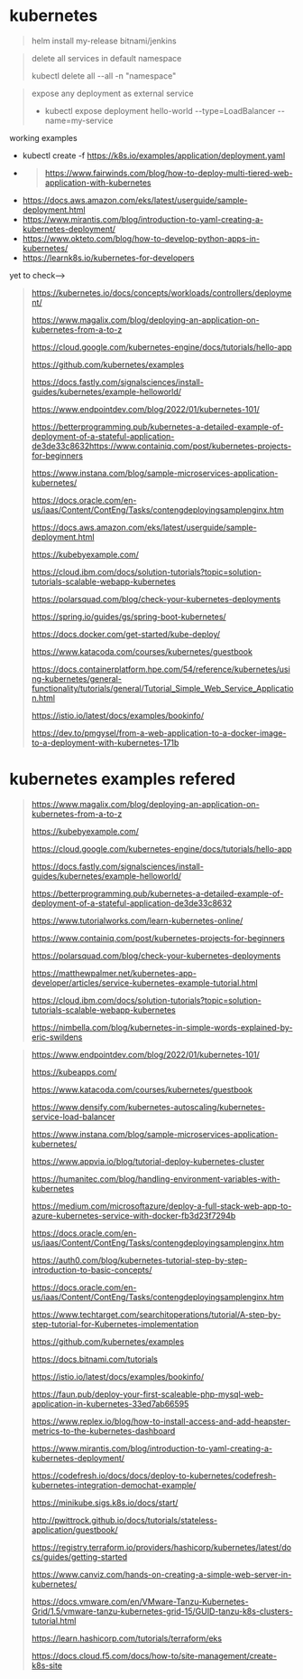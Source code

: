 # kubernetes

> helm install my-release bitnami/jenkins

>delete all services in default namespace
>
>kubectl delete all --all -n "namespace"

>expose any deployment as external service
>- kubectl expose deployment hello-world --type=LoadBalancer --name=my-service


working examples

- kubectl create -f https://k8s.io/examples/application/deployment.yaml
- > https://www.fairwinds.com/blog/how-to-deploy-multi-tiered-web-application-with-kubernetes
- https://docs.aws.amazon.com/eks/latest/userguide/sample-deployment.html
- https://www.mirantis.com/blog/introduction-to-yaml-creating-a-kubernetes-deployment/
- https://www.okteto.com/blog/how-to-develop-python-apps-in-kubernetes/
- https://learnk8s.io/kubernetes-for-developers


yet to check-->
>
> https://kubernetes.io/docs/concepts/workloads/controllers/deployment/
> 
> https://www.magalix.com/blog/deploying-an-application-on-kubernetes-from-a-to-z
> 
> https://cloud.google.com/kubernetes-engine/docs/tutorials/hello-app
> 
> https://github.com/kubernetes/examples
> 
> https://docs.fastly.com/signalsciences/install-guides/kubernetes/example-helloworld/
> 
> https://www.endpointdev.com/blog/2022/01/kubernetes-101/
> 
> https://betterprogramming.pub/kubernetes-a-detailed-example-of-deployment-of-a-stateful-application-de3de33c8632https://www.containiq.com/post/kubernetes-projects-for-beginners
> 
> https://www.instana.com/blog/sample-microservices-application-kubernetes/
> 
> https://docs.oracle.com/en-us/iaas/Content/ContEng/Tasks/contengdeployingsamplenginx.htm
> 
> https://docs.aws.amazon.com/eks/latest/userguide/sample-deployment.html
> 
> https://kubebyexample.com/
> 
> https://cloud.ibm.com/docs/solution-tutorials?topic=solution-tutorials-scalable-webapp-kubernetes
> 
> https://polarsquad.com/blog/check-your-kubernetes-deployments
> 
> https://spring.io/guides/gs/spring-boot-kubernetes/
> 
> https://docs.docker.com/get-started/kube-deploy/
> 
> https://www.katacoda.com/courses/kubernetes/guestbook
> 
> https://docs.containerplatform.hpe.com/54/reference/kubernetes/using-kubernetes/general-functionality/tutorials/general/Tutorial_Simple_Web_Service_Application.html
> 
> https://istio.io/latest/docs/examples/bookinfo/
> 
> https://dev.to/pmgysel/from-a-web-application-to-a-docker-image-to-a-deployment-with-kubernetes-171b
> 

# kubernetes examples refered
> https://www.magalix.com/blog/deploying-an-application-on-kubernetes-from-a-to-z
> 
> https://kubebyexample.com/
> 
> https://cloud.google.com/kubernetes-engine/docs/tutorials/hello-app
> 
> https://docs.fastly.com/signalsciences/install-guides/kubernetes/example-helloworld/
> 
> https://betterprogramming.pub/kubernetes-a-detailed-example-of-deployment-of-a-stateful-application-de3de33c8632
> 
> https://www.tutorialworks.com/learn-kubernetes-online/
> 
> https://www.containiq.com/post/kubernetes-projects-for-beginners
> 
> https://polarsquad.com/blog/check-your-kubernetes-deployments
> 
> https://matthewpalmer.net/kubernetes-app-developer/articles/service-kubernetes-example-tutorial.html
> 
> https://cloud.ibm.com/docs/solution-tutorials?topic=solution-tutorials-scalable-webapp-kubernetes
> 
> https://nimbella.com/blog/kubernetes-in-simple-words-explained-by-eric-swildens
> 

> 
> https://www.endpointdev.com/blog/2022/01/kubernetes-101/
> 
> https://kubeapps.com/
> 
> https://www.katacoda.com/courses/kubernetes/guestbook
> 
> https://www.densify.com/kubernetes-autoscaling/kubernetes-service-load-balancer
> 
> https://www.instana.com/blog/sample-microservices-application-kubernetes/
> 
> https://www.appvia.io/blog/tutorial-deploy-kubernetes-cluster
> 
> https://humanitec.com/blog/handling-environment-variables-with-kubernetes
> 
> https://medium.com/microsoftazure/deploy-a-full-stack-web-app-to-azure-kubernetes-service-with-docker-fb3d23f7294b
> 
> https://docs.oracle.com/en-us/iaas/Content/ContEng/Tasks/contengdeployingsamplenginx.htm
> 
> https://auth0.com/blog/kubernetes-tutorial-step-by-step-introduction-to-basic-concepts/
> 
> https://docs.oracle.com/en-us/iaas/Content/ContEng/Tasks/contengdeployingsamplenginx.htm
> 
> https://www.techtarget.com/searchitoperations/tutorial/A-step-by-step-tutorial-for-Kubernetes-implementation
> 
> https://github.com/kubernetes/examples
> 
> https://docs.bitnami.com/tutorials
> 
> https://istio.io/latest/docs/examples/bookinfo/
> 
> https://faun.pub/deploy-your-first-scaleable-php-mysql-web-application-in-kubernetes-33ed7ab66595
> 
> https://www.replex.io/blog/how-to-install-access-and-add-heapster-metrics-to-the-kubernetes-dashboard
> 
> https://www.mirantis.com/blog/introduction-to-yaml-creating-a-kubernetes-deployment/
> 
> https://codefresh.io/docs/docs/deploy-to-kubernetes/codefresh-kubernetes-integration-demochat-example/
> 
> https://minikube.sigs.k8s.io/docs/start/
> 
> http://pwittrock.github.io/docs/tutorials/stateless-application/guestbook/
> 
> https://registry.terraform.io/providers/hashicorp/kubernetes/latest/docs/guides/getting-started
> 
> https://www.canviz.com/hands-on-creating-a-simple-web-server-in-kubernetes/
> 
> https://docs.vmware.com/en/VMware-Tanzu-Kubernetes-Grid/1.5/vmware-tanzu-kubernetes-grid-15/GUID-tanzu-k8s-clusters-tutorial.html
> 
> https://learn.hashicorp.com/tutorials/terraform/eks
> 
> https://docs.cloud.f5.com/docs/how-to/site-management/create-k8s-site
> 


